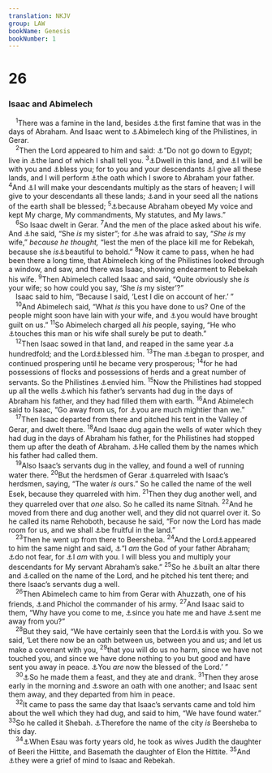 ```yaml
---
translation: NKJV
group: LAW
bookName: Genesis 
bookNumber: 1
---
```


<div class="title"><h1>26</h1><h3>Isaac and Abimelech</h3></div>
<span class="verse sa_26_1"> <sup>1</sup>There was a famine in the land, besides <a data-toggle="tooltip" data-placement="bottom" title="Gen. 12:10">⚓</a>the first famine that was in the days of Abraham. And Isaac went to <a data-toggle="tooltip" data-placement="bottom" title="Gen. 20:1, 2">⚓</a>Abimelech king of the Philistines, in Gerar.<br/></span>
<span class="verse sa_26_2"> <sup>2</sup>Then the Lord appeared to him and said: <a data-toggle="tooltip" data-placement="bottom" title="Gen. 12:7; 17:1; 18:1; 35:9">⚓</a>“Do not go down to Egypt; live in <a data-toggle="tooltip" data-placement="bottom" title="Gen. 12:1">⚓</a>the land of which I shall tell you. </span>
<span class="verse sa_26_3"><sup>3</sup><a data-toggle="tooltip" data-placement="bottom" title="Gen. 20:1; Ps. 39:12; Heb. 11:9">⚓</a>Dwell in this land, and <a data-toggle="tooltip" data-placement="bottom" title="Gen. 28:13, 15">⚓</a>I will be with you and <a data-toggle="tooltip" data-placement="bottom" title="Gen. 12:2">⚓</a>bless you; for to you and your descendants <a data-toggle="tooltip" data-placement="bottom" title="Gen. 12:7; 13:15; 15:18">⚓</a>I give all these lands, and I will perform <a data-toggle="tooltip" data-placement="bottom" title="Gen. 22:16; Ps. 105:9">⚓</a>the oath which I swore to Abraham your father. </span>
<span class="verse sa_26_4"><sup>4</sup>And <a data-toggle="tooltip" data-placement="bottom" title="Gen. 15:5; 22:17; Ex. 32:13">⚓</a>I will make your descendants multiply as the stars of heaven; I will give to your descendants all these lands; <a data-toggle="tooltip" data-placement="bottom" title="Gen. 12:3; 22:18; Gal. 3:8">⚓</a>and in your seed all the nations of the earth shall be blessed; </span>
<span class="verse sa_26_5"><sup>5</sup><a data-toggle="tooltip" data-placement="bottom" title="Gen. 22:16, 18">⚓</a>because Abraham obeyed My voice and kept My charge, My commandments, My statutes, and My laws.”<br/></span>
<span class="verse sa_26_6"> <sup>6</sup>So Isaac dwelt in Gerar. </span>
<span class="verse sa_26_7"><sup>7</sup>And the men of the place asked about his wife. And <a data-toggle="tooltip" data-placement="bottom" title="Gen. 12:13; 20:2, 12, 13">⚓</a>he said, “She <i>is</i> my sister”; for <a data-toggle="tooltip" data-placement="bottom" title="Prov. 29:25">⚓</a>he was afraid to say, “<i>She</i> <i>is</i> my wife,” <i>because</i> <i>he</i> <i>thought,</i> “lest the men of the place kill me for Rebekah, because she <i>is</i><a data-toggle="tooltip" data-placement="bottom" title="Gen. 12:11; 24:16; 29:17">⚓</a>beautiful to behold.” </span>
<span class="verse sa_26_8"><sup>8</sup>Now it came to pass, when he had been there a long time, that Abimelech king of the Philistines looked through a window, and saw, and there was Isaac, showing endearment to Rebekah his wife. </span>
<span class="verse sa_26_9"><sup>9</sup>Then Abimelech called Isaac and said, “Quite obviously she <i>is</i> your wife; so how could you say, ‘She <i>is</i> my sister’?”<br/> Isaac said to him, “Because I said, ‘Lest I die on account of her.’ ”<br/></span>
<span class="verse sa_26_10"> <sup>10</sup>And Abimelech said, “What <i>is</i> this you have done to us? One of the people might soon have lain with your wife, and <a data-toggle="tooltip" data-placement="bottom" title="Gen. 20:9">⚓</a>you would have brought guilt on us.” </span>
<span class="verse sa_26_11"><sup>11</sup>So Abimelech charged all <i>his</i> people, saying, “He who <a data-toggle="tooltip" data-placement="bottom" title="Ps. 105:15">⚓</a>touches this man or his wife shall surely be put to death.”<br/></span>
<span class="verse sa_26_12"> <sup>12</sup>Then Isaac sowed in that land, and reaped in the same year <a data-toggle="tooltip" data-placement="bottom" title="Matt. 13:8, 23; Mark 4:8">⚓</a>a hundredfold; and the Lord<a data-toggle="tooltip" data-placement="bottom" title="Gen. 24:1; 25:8, 11; 26:3; Job 42:12; Prov. 10:22">⚓</a>blessed him. </span>
<span class="verse sa_26_13"><sup>13</sup>The man <a data-toggle="tooltip" data-placement="bottom" title="Gen. 24:35; (Prov. 10:22)">⚓</a>began to prosper, and continued prospering until he became very prosperous; </span>
<span class="verse sa_26_14"><sup>14</sup>for he had possessions of flocks and possessions of herds and a great number of servants. So the Philistines <a data-toggle="tooltip" data-placement="bottom" title="Gen. 37:11; Eccl. 4:4">⚓</a>envied him. </span>
<span class="verse sa_26_15"><sup>15</sup>Now the Philistines had stopped up all the wells <a data-toggle="tooltip" data-placement="bottom" title="Gen. 21:25, 30">⚓</a>which his father’s servants had dug in the days of Abraham his father, and they had filled them with earth. </span>
<span class="verse sa_26_16"><sup>16</sup>And Abimelech said to Isaac, “Go away from us, for <a data-toggle="tooltip" data-placement="bottom" title="Ex. 1:9">⚓</a>you are much mightier than we.”<br/></span>
<span class="verse sa_26_17"> <sup>17</sup>Then Isaac departed from there and pitched his tent in the Valley of Gerar, and dwelt there. </span>
<span class="verse sa_26_18"><sup>18</sup>And Isaac dug again the wells of water which they had dug in the days of Abraham his father, for the Philistines had stopped them up after the death of Abraham. <a data-toggle="tooltip" data-placement="bottom" title="Gen. 21:31">⚓</a>He called them by the names which his father had called them.<br/></span>
<span class="verse sa_26_19"> <sup>19</sup>Also Isaac’s servants dug in the valley, and found a well of running water there. </span>
<span class="verse sa_26_20"><sup>20</sup>But the herdsmen of Gerar <a data-toggle="tooltip" data-placement="bottom" title="Gen. 21:25">⚓</a>quarreled with Isaac’s herdsmen, saying, “The water <i>is</i> ours.” So he called the name of the well Esek, because they quarreled with him. </span>
<span class="verse sa_26_21"><sup>21</sup>Then they dug another well, and they quarreled over that <i>one</i> also. So he called its name Sitnah. </span>
<span class="verse sa_26_22"><sup>22</sup>And he moved from there and dug another well, and they did not quarrel over it. So he called its name Rehoboth, because he said, “For now the Lord has made room for us, and we shall <a data-toggle="tooltip" data-placement="bottom" title="Gen. 17:6; 28:3; 41:52; Ex. 1:7">⚓</a>be fruitful in the land.”<br/></span>
<span class="verse sa_26_23"> <sup>23</sup>Then he went up from there to Beersheba. </span>
<span class="verse sa_26_24"><sup>24</sup>And the Lord<a data-toggle="tooltip" data-placement="bottom" title="Gen. 26:2">⚓</a>appeared to him the same night and said, <a data-toggle="tooltip" data-placement="bottom" title="Gen. 17:7, 8; 24:12; Ex. 3:6; Acts 7:32">⚓</a>“I <i>am</i> the God of your father Abraham; <a data-toggle="tooltip" data-placement="bottom" title="Gen. 15:1">⚓</a>do not fear, for <a data-toggle="tooltip" data-placement="bottom" title="Gen. 26:3, 4">⚓</a>I <i>am</i> with you. I will bless you and multiply your descendants for My servant Abraham’s sake.” </span>
<span class="verse sa_26_25"><sup>25</sup>So he <a data-toggle="tooltip" data-placement="bottom" title="Gen. 12:7, 8; 13:4, 18; 22:9; 33:20">⚓</a>built an altar there and <a data-toggle="tooltip" data-placement="bottom" title="Gen. 21:33; Ps. 116:17">⚓</a>called on the name of the Lord, and he pitched his tent there; and there Isaac’s servants dug a well.<br/></span>
<span class="verse sa_26_26"> <sup>26</sup>Then Abimelech came to him from Gerar with Ahuzzath, one of his friends, <a data-toggle="tooltip" data-placement="bottom" title="Gen. 21:22">⚓</a>and Phichol the commander of his army. </span>
<span class="verse sa_26_27"><sup>27</sup>And Isaac said to them, “Why have you come to me, <a data-toggle="tooltip" data-placement="bottom" title="Judg. 11:7">⚓</a>since you hate me and have <a data-toggle="tooltip" data-placement="bottom" title="Gen. 26:16">⚓</a>sent me away from you?”<br/></span>
<span class="verse sa_26_28"> <sup>28</sup>But they said, “We have certainly seen that the Lord<a data-toggle="tooltip" data-placement="bottom" title="Gen. 21:22, 23">⚓</a>is with you. So we said, ‘Let there now be an oath between us, between you and us; and let us make a covenant with you, </span>
<span class="verse sa_26_29"><sup>29</sup>that you will do us no harm, since we have not touched you, and since we have done nothing to you but good and have sent you away in peace. <a data-toggle="tooltip" data-placement="bottom" title="Gen. 24:31; Ps. 115:15">⚓</a>You <i>are</i> now the blessed of the Lord.’ ”<br/></span>
<span class="verse sa_26_30"> <sup>30</sup><a data-toggle="tooltip" data-placement="bottom" title="Gen. 19:3">⚓</a>So he made them a feast, and they ate and drank. </span>
<span class="verse sa_26_31"><sup>31</sup>Then they arose early in the morning and <a data-toggle="tooltip" data-placement="bottom" title="Gen. 21:31">⚓</a>swore an oath with one another; and Isaac sent them away, and they departed from him in peace.<br/></span>
<span class="verse sa_26_32"> <sup>32</sup>It came to pass the same day that Isaac’s servants came and told him about the well which they had dug, and said to him, “We have found water.” </span>
<span class="verse sa_26_33"><sup>33</sup>So he called it Shebah. <a data-toggle="tooltip" data-placement="bottom" title="Gen. 21:31; 28:10">⚓</a>Therefore the name of the city <i>is</i> Beersheba to this day.<br/></span>
<span class="verse sa_26_34"> <sup>34</sup><a data-toggle="tooltip" data-placement="bottom" title="Gen. 28:8; 36:2">⚓</a>When Esau was forty years old, he took as wives Judith the daughter of Beeri the Hittite, and Basemath the daughter of Elon the Hittite. </span>
<span class="verse sa_26_35"><sup>35</sup>And <a data-toggle="tooltip" data-placement="bottom" title="Gen. 27:46; 28:1, 8">⚓</a>they were a grief of mind to Isaac and Rebekah.<br/></span>
